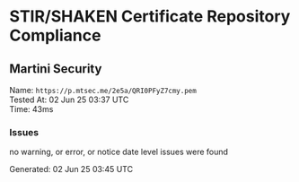 # STIR/SHAKEN Certificate Repository Compliance

## Martini Security

Name: `https://p.mtsec.me/2e5a/QRI0PFyZ7cmy.pem`\
Tested At: 02 Jun 25 03:37 UTC\
Time: 43ms

### Issues

no warning, or error, or notice date level issues were found

Generated: 02 Jun 25 03:45 UTC